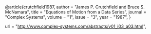 \@article{crutchfield1987,
author = "James P. Crutchfield and Bruce S. McNamara",
title = "Equations of Motion from a Data Series",
journal = "Complex Systems",
volume = "1",
issue = "3",
year = "1987",
}

url = "http://www.complex-systems.com/abstracts/v01_i03_a03.html",
